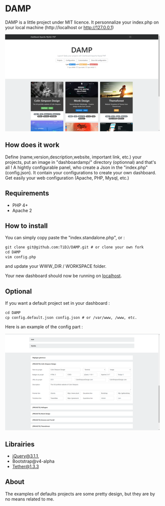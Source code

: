 # DAMP

DAMP is a little project under MIT licence.
It personnalize your index.php on your local machine (http://localhost or http://127.0.0.1)

<p align="center">
<img  src="https://raw.githubusercontent.com/TiDJ/DAMP/master/assets/screen/top-homepage.png">
</p>

## How does it work

Define (name,version,description,website, important link, etc.) your projects, put an image in "dashboardamp/" directory (optionnal) and that's all !
A hightly configurable panel, who create a Json in the "index.php" (config.json). It contain your configurations to create your own dashboard.
Get easily your web configuration (Apache, PHP, Mysql, etc.)

## Requirements

- PHP 4+
- Apache 2

## How to install

You can simply copy paste the "index.standalone.php", or :
```
git clone git@github.com:TiDJ/DAMP.git # or clone your own fork
cd DAMP
vim config.php
```
and update your WWW_DIR / WORKSPACE folder.

Your new dashboard should now be running on [localhost](http://localhost/).

## Optional

If you want a default project set in your dashboard :
```
cd DAMP
cp config.default.json config.json # or /var/www, /www, etc.
```

Here is an example of the config part :

<p align="center">
<img  src="https://raw.githubusercontent.com/TiDJ/DAMP/master/assets/screen/config-homepage.png">
</p>

## Librairies
- jQuery@3.1.1,
- Bootstrap@v4-alpha
- Tether@1.3.3

## About

The examples of defaults projects are some pretty design, but they are by no means related to me.
